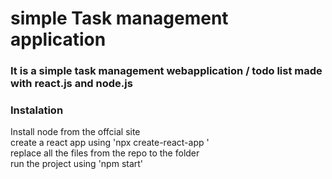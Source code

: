 <h1>simple Task management application</h1>
<h3>It is a simple task management webapplication / todo list made with react.js and node.js</h3>
<h3>Instalation</h3>
Install node from the offcial site<br>
create a react app using 'npx create-react-app <filename>'<br>
replace all the files from the repo to the folder<br>
run the project using 'npm start'<br>
